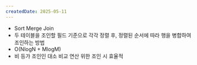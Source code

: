 ```yaml
---
createdDate: 2025-05-11
---
```

- Sort Merge Join
- 두 테이블을 조인할 필드 기준으로 각각 정렬 후, 정렬된 순서에 따라 행을 병합하여 조인하는 방법
- O(NlogN + MlogM)
- 비 등가 조인인 대소 비교 연산 위한 조인 시 효율적